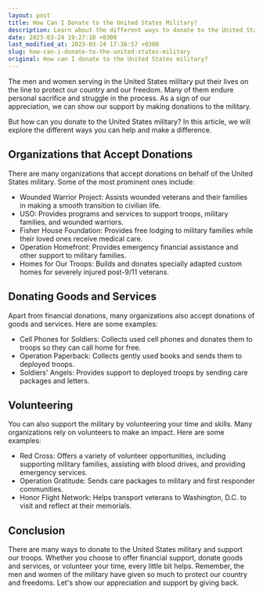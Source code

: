 ```yaml
---
layout: post
title: How Can I Donate to the United States Military?
description: Learn about the different ways to donate to the United States military and support our troops. Find out where your donations go and how to get involved.
date: 2023-03-24 19:27:10 +0300
last_modified_at: 2023-03-24 17:36:57 +0300
slug: how-can-i-donate-to-the-united-states-military
original: How can I donate to the United States military?
---
```

The men and women serving in the United States military put their lives on the line to protect our country and our freedom. Many of them endure personal sacrifice and struggle in the process. As a sign of our appreciation, we can show our support by making donations to the military.

But how can you donate to the United States military? In this article, we will explore the different ways you can help and make a difference.

## Organizations that Accept Donations

There are many organizations that accept donations on behalf of the United States military. Some of the most prominent ones include:

* Wounded Warrior Project: Assists wounded veterans and their families in making a smooth transition to civilian life.
* USO: Provides programs and services to support troops, military families, and wounded warriors.
* Fisher House Foundation: Provides free lodging to military families while their loved ones receive medical care.
* Operation Homefront: Provides emergency financial assistance and other support to military families.
* Homes for Our Troops: Builds and donates specially adapted custom homes for severely injured post-9/11 veterans.

## Donating Goods and Services

Apart from financial donations, many organizations also accept donations of goods and services. Here are some examples:

* Cell Phones for Soldiers: Collects used cell phones and donates them to troops so they can call home for free.
* Operation Paperback: Collects gently used books and sends them to deployed troops.
* Soldiers' Angels: Provides support to deployed troops by sending care packages and letters.

## Volunteering

You can also support the military by volunteering your time and skills. Many organizations rely on volunteers to make an impact. Here are some examples:

* Red Cross: Offers a variety of volunteer opportunities, including supporting military families, assisting with blood drives, and providing emergency services.
* Operation Gratitude: Sends care packages to military and first responder communities.
* Honor Flight Network: Helps transport veterans to Washington, D.C. to visit and reflect at their memorials.

## Conclusion

There are many ways to donate to the United States military and support our troops. Whether you choose to offer financial support, donate goods and services, or volunteer your time, every little bit helps. Remember, the men and women of the military have given so much to protect our country and freedoms. Let's show our appreciation and support by giving back.